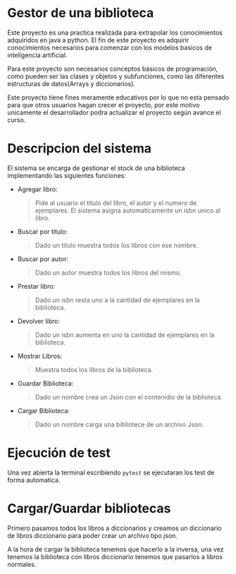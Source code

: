 
# Gestor de una biblioteca

Este proyecto es una practica realizada para extrapolar los conocimientos adquiridos en java a python. El fin de este proyecto es adquirir conocimientos necesarios para comenzar con los modelos basicos de inteligencia artificial.  

Para este proyecto son necesarios conceptos básicos de programación, como pueden ser las clases y objetos y subfunciones, como las diferentes estructuras de datos(Arrays y diccionarios).

Este proyecto tiene fines meramente educativos por lo que no esta pensado para que otros usuarios hagan crecer el proyecto, por este motivo unicamente el desarrollador podra actualizar el proyecto según avance el curso.

# Descripcion del sistema

El sistema se encarga de gestionar el stock de una biblioteca implementando las siguientes funciones:

- Agregar libro:
    > Pide al usuario el titulo del libro, el autor y el numero de ejemplares. El sistema asigna automaticamente un isbn unico al libro.

- Buscar por titulo:
    > Dado un titulo muestra todos los libros con ese nombre.

- Buscar por autor: 
    > Dado un autor muestra todos los libros del mismo.

- Prestar libro:
    > Dado un isbn resta uno a la cantidad de ejemplares en la biblioteca.

- Devolver libro:
    > Dado un isbn aumenta en uno la cantidad de ejemplares en la biblioteca.

- Mostrar Libros:
    > Muestra todos los libros de la biblioteca.

- Guardar Biblioteca:
    > Dado un nombre crea un Json con el contenidio de la biblioteca.

- Cargar Biblioteca:
    > Dado un nombre carga una bibliotece de un archivo Json.

# Ejecución de test

Una vez abierta la terminal escribiendo `pytest` se ejecutaran los test de forma automatica.

# Cargar/Guardar bibliotecas

Primero pasamos todos los libros a diccionarios y creamos un diccionario de libros diccionario para poder crear un archivo tipo json.

A la hora de cargar la biblioteca tenemos que hacerlo a la inversa, una vez tenemos la biblioteca con libros diccionario tenemos que pasarlos a libros normales.

